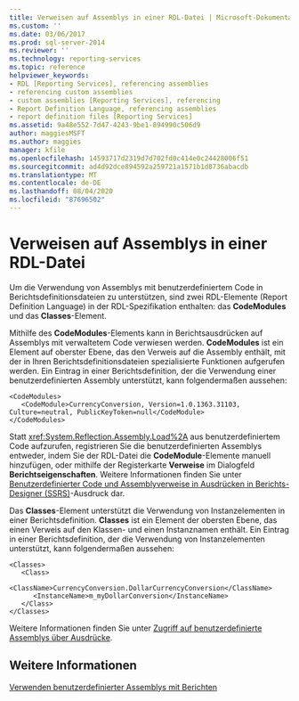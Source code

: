 ```yaml
---
title: Verweisen auf Assemblys in einer RDL-Datei | Microsoft-Dokumentation
ms.custom: ''
ms.date: 03/06/2017
ms.prod: sql-server-2014
ms.reviewer: ''
ms.technology: reporting-services
ms.topic: reference
helpviewer_keywords:
- RDL [Reporting Services], referencing assemblies
- referencing custom assemblies
- custom assemblies [Reporting Services], referencing
- Report Definition Language, referencing assemblies
- report definition files [Reporting Services]
ms.assetid: 9a48e552-7d47-4243-9be1-894990c506d9
author: maggiesMSFT
ms.author: maggies
manager: kfile
ms.openlocfilehash: 14593717d2319d7d702fd0c414e0c24428006f51
ms.sourcegitcommit: ad4d92dce894592a259721a1571b1d8736abacdb
ms.translationtype: MT
ms.contentlocale: de-DE
ms.lasthandoff: 08/04/2020
ms.locfileid: "87696502"
---
```

# <a name="referencing-assemblies-in-an-rdl-file"></a>Verweisen auf Assemblys in einer RDL-Datei
  Um die Verwendung von Assemblys mit benutzerdefiniertem Code in Berichtsdefinitionsdateien zu unterstützen, sind zwei RDL-Elemente (Report Definition Language) in der RDL-Spezifikation enthalten: das **CodeModules** und das **Classes**-Element.  
  
 Mithilfe des **CodeModules**-Elements kann in Berichtsausdrücken auf Assemblys mit verwaltetem Code verwiesen werden. **CodeModules** ist ein Element auf oberster Ebene, das den Verweis auf die Assembly enthält, mit der in Ihren Berichtsdefinitionsdateien spezialisierte Funktionen aufgerufen werden. Ein Eintrag in einer Berichtsdefinition, der die Verwendung einer benutzerdefinierten Assembly unterstützt, kann folgendermaßen aussehen:  
  
```  
<CodeModules>  
   <CodeModule>CurrencyConversion, Version=1.0.1363.31103, Culture=neutral, PublicKeyToken=null</CodeModule>  
</CodeModules>  
```  
  
 Statt <xref:System.Reflection.Assembly.Load%2A> aus benutzerdefiniertem Code aufzurufen, registrieren Sie die benutzerdefinierten Assemblys entweder, indem Sie der RDL-Datei die **CodeModule**-Elemente manuell hinzufügen, oder mithilfe der Registerkarte **Verweise** im Dialogfeld **Berichtseigenschaften**. Weitere Informationen finden Sie unter [Benutzerdefinierter Code und Assemblyverweise in Ausdrücken in Berichts-Designer &#40;SSRS&#41;](../report-design/custom-code-and-assembly-references-in-expressions-in-report-designer-ssrs.md)-Ausdruck dar.  
  
 Das **Classes**-Element unterstützt die Verwendung von Instanzelementen in einer Berichtsdefinition. **Classes** ist ein Element der obersten Ebene, das einen Verweis auf den Klassen- und einen Instanznamen enthält. Ein Eintrag in einer Berichtsdefinition, der die Verwendung von Instanzelementen unterstützt, kann folgendermaßen aussehen:  
  
```  
<Classes>  
   <Class>  
      <ClassName>CurrencyConversion.DollarCurrencyConversion</ClassName>  
      <InstanceName>m_myDollarConversion</InstanceName>  
   </Class>  
</Classes>  
```  
  
 Weitere Informationen finden Sie unter [Zugriff auf benutzerdefinierte Assemblys über Ausdrücke](accessing-custom-assemblies-through-expressions.md).  
  
## <a name="see-also"></a>Weitere Informationen  
 [Verwenden benutzerdefinierter Assemblys mit Berichten](using-custom-assemblies-with-reports.md)  
  
  
